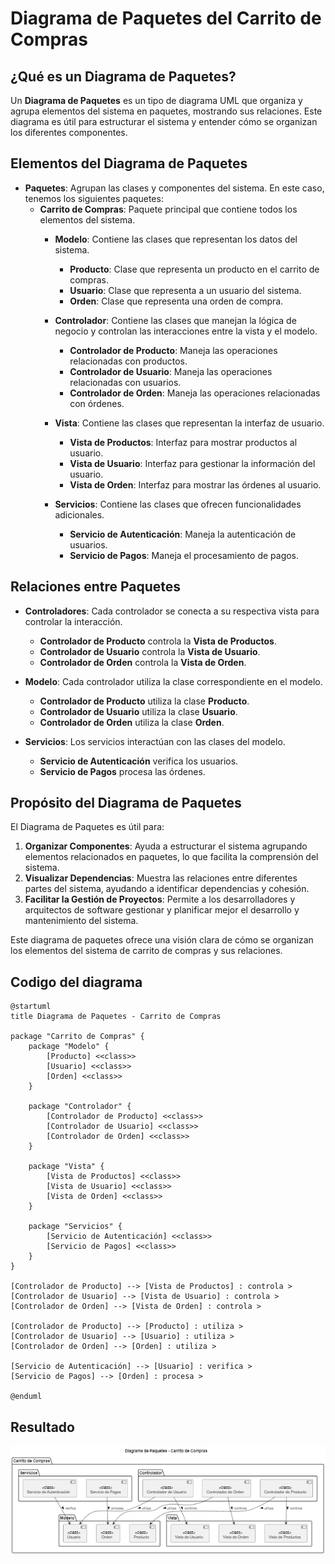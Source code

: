 # Diagrama de Paquetes del Carrito de Compras

## ¿Qué es un Diagrama de Paquetes?

Un **Diagrama de Paquetes** es un tipo de diagrama UML que organiza y agrupa elementos del sistema en paquetes, mostrando sus relaciones. Este diagrama es útil para estructurar el sistema y entender cómo se organizan los diferentes componentes.

## Elementos del Diagrama de Paquetes

- **Paquetes**: Agrupan las clases y componentes del sistema. En este caso, tenemos los siguientes paquetes:
  - **Carrito de Compras**: Paquete principal que contiene todos los elementos del sistema.
    - **Modelo**: Contiene las clases que representan los datos del sistema.
      - **Producto**: Clase que representa un producto en el carrito de compras.
      - **Usuario**: Clase que representa a un usuario del sistema.
      - **Orden**: Clase que representa una orden de compra.

    - **Controlador**: Contiene las clases que manejan la lógica de negocio y controlan las interacciones entre la vista y el modelo.
      - **Controlador de Producto**: Maneja las operaciones relacionadas con productos.
      - **Controlador de Usuario**: Maneja las operaciones relacionadas con usuarios.
      - **Controlador de Orden**: Maneja las operaciones relacionadas con órdenes.

    - **Vista**: Contiene las clases que representan la interfaz de usuario.
      - **Vista de Productos**: Interfaz para mostrar productos al usuario.
      - **Vista de Usuario**: Interfaz para gestionar la información del usuario.
      - **Vista de Orden**: Interfaz para mostrar las órdenes al usuario.

    - **Servicios**: Contiene las clases que ofrecen funcionalidades adicionales.
      - **Servicio de Autenticación**: Maneja la autenticación de usuarios.
      - **Servicio de Pagos**: Maneja el procesamiento de pagos.

## Relaciones entre Paquetes

- **Controladores**: Cada controlador se conecta a su respectiva vista para controlar la interacción.
  - **Controlador de Producto** controla la **Vista de Productos**.
  - **Controlador de Usuario** controla la **Vista de Usuario**.
  - **Controlador de Orden** controla la **Vista de Orden**.

- **Modelo**: Cada controlador utiliza la clase correspondiente en el modelo.
  - **Controlador de Producto** utiliza la clase **Producto**.
  - **Controlador de Usuario** utiliza la clase **Usuario**.
  - **Controlador de Orden** utiliza la clase **Orden**.

- **Servicios**: Los servicios interactúan con las clases del modelo.
  - **Servicio de Autenticación** verifica los usuarios.
  - **Servicio de Pagos** procesa las órdenes.

## Propósito del Diagrama de Paquetes

El Diagrama de Paquetes es útil para:

1. **Organizar Componentes**: Ayuda a estructurar el sistema agrupando elementos relacionados en paquetes, lo que facilita la comprensión del sistema.
2. **Visualizar Dependencias**: Muestra las relaciones entre diferentes partes del sistema, ayudando a identificar dependencias y cohesión.
3. **Facilitar la Gestión de Proyectos**: Permite a los desarrolladores y arquitectos de software gestionar y planificar mejor el desarrollo y mantenimiento del sistema.

Este diagrama de paquetes ofrece una visión clara de cómo se organizan los elementos del sistema de carrito de compras y sus relaciones.


## Codigo del diagrama
```planuml
@startuml
title Diagrama de Paquetes - Carrito de Compras

package "Carrito de Compras" {
    package "Modelo" {
        [Producto] <<class>>
        [Usuario] <<class>>
        [Orden] <<class>>
    }

    package "Controlador" {
        [Controlador de Producto] <<class>>
        [Controlador de Usuario] <<class>>
        [Controlador de Orden] <<class>>
    }

    package "Vista" {
        [Vista de Productos] <<class>>
        [Vista de Usuario] <<class>>
        [Vista de Orden] <<class>>
    }

    package "Servicios" {
        [Servicio de Autenticación] <<class>>
        [Servicio de Pagos] <<class>>
    }
}

[Controlador de Producto] --> [Vista de Productos] : controla >
[Controlador de Usuario] --> [Vista de Usuario] : controla >
[Controlador de Orden] --> [Vista de Orden] : controla >

[Controlador de Producto] --> [Producto] : utiliza >
[Controlador de Usuario] --> [Usuario] : utiliza >
[Controlador de Orden] --> [Orden] : utiliza >

[Servicio de Autenticación] --> [Usuario] : verifica >
[Servicio de Pagos] --> [Orden] : procesa >

@enduml
```

## Resultado
![Imagen](Img/DiagramaDePaquetes.png)